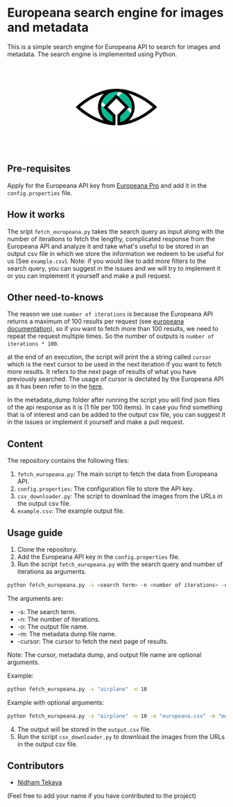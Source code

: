 # Europeana search engine for images and metadata
This is a simple search engine for Europeana API to search for images and metadata. The search engine is implemented using Python.

<div style="display: flex; justify-content: center;">
    <img src="ressources/vacu.png" alt="Image 2" style="width: 200px; height: 200px;">
</div>

<!--

<div style="display: flex; justify-content: center;">
    <img src="ressources/europeana.png" alt="Image 1" style="width: 100px; height: 100px; margin-right: 10px;">
    <img src="ressources/fh.jpg" alt="Image 3" style="width: 100px; height: 100px; margin-right: 10px;">
    <img src="ressources/tu.png" alt="Image 4" style="width: 100px; height: 100px;">
</div>
-->

## Pre-requisites
Apply for the Europeana API key from [Europeana Pro](https://pro.europeana.eu/page/get-api) and add it in the `config.properties` file.

## How it works

The sript `fetch_europeana.py` takes the search query as input along with the number of iterations to fetch the lengthy, complicated response from the Europeana API and analyze it and take what's useful to be stored in an output csv file in which we store the information we redeem to be useful for us (See `example.csv`).
Note: if you would like to add more filters to the search query, you can suggest in the issues and we will try to implement it or you can implement it yourself and make a pull request.

## Other need-to-knows

The reason we use `number of iterations` is because the Europeana API returns a maximum of 100 results per request (see [europeana documentation](https://pro.europeana.eu/page/search#:~:text=of%20the%20response.-,rows,-Number)), so if you want to fetch more than 100 results, we need to repeat the request multiple times. So the number of outputs is `number of iterations * 100`.

at the end of an execution, the script will print the a string called `cursor` which is the next cursor to be used in the next iteration if you want to fetch more results. It refers to the next page of results of what you have previously searched. The usage of cursor is dectated by the Europeana API as it has been refer to in the [here](https://pro.europeana.eu/page/search#pagination-cursor).

In the metadata_dump folder after running the script you will find json files of the api response as it is (1 file per 100 items). In case you find something that is of interest and can be added to the output csv file, you can suggest it in the issues or implement it yourself and make a pull request.

## Content

The repository contains the following files:
1. `fetch_europeana.py`: The main script to fetch the data from Europeana API.
2. `config.properties`: The configuration file to store the API key.
3. `csv_downloader.py`: The script to download the images from the URLs in the output csv file.
4. `example.csv`: The example output file.

## Usage guide

1. Clone the repository.
2. Add the Europeana API key in the `config.properties` file.
3. Run the script `fetch_europeana.py` with the search query and number of iterations as arguments.

```bash
python fetch_europeana.py -s <search term> -n <number of iterations> -o <output file name> -m <metadata dump> -cursor <cursor>
```
The arguments are:
- -s: The search term.
- -n: The number of iterations.
- -o: The output file name.
- -m: The metadata dump file name.
- -cursor: The cursor to fetch the next page of results.

Note: 
The cursor, metadata dump, and output file name are optional arguments.


Example:

```bash
python fetch_europeana.py -s "airplane" -n 10 
```
Example with optional arguments:

```bash
python fetch_europeana.py -s "airplane" -n 10 -o "europeana.csv" -m "metadata_dump" -cursor "AoJ4cHJvZ  
```

4. The output will be stored in the `output.csv` file.
5. Run the script `csv_downloader.py` to download the images from the URLs in the output csv file.

## Contributors
- [Nidham Tekaya](https://www.nidham-tekaya.me/)

(Feel free to add your name if you have contributed to the project)


